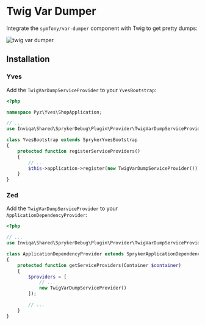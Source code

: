 Twig Var Dumper
===============

Integrate the `symfony/var-dumper` component with Twig to get pretty dumps:

![twig var dumper](https://symfony.com/doc/current/_images/01-simple.png)

Installation
------------

### Yves

Add the `TwigVarDumpServiceProvider` to your `YvesBootstrap`:

```php
<?php

namespace Pyz\Yves\ShopApplication;

// ...
use Inviqa\Shared\SprykerDebug\Plugin\Provider\TwigVarDumpServiceProvider;

class YvesBootstrap extends SprykerYvesBootstrap
{
    protected function registerServiceProviders()
    {
        // ...
        $this->application->register(new TwigVarDumpServiceProvider());
    }
}
```

### Zed

Add the `TwigVarDumpServiceProvider` to your `ApplicationDependencyProvider`:

```php
<?php

// ...
use Inviqa\Shared\SprykerDebug\Plugin\Provider\TwigVarDumpServiceProvider;

class ApplicationDependencyProvider extends SprykerApplicationDependencyProvider
{
    protected function getServiceProviders(Container $container)
    {
        $providers = [
            // ...
            new TwigVarDumpServiceProvider()
        ]);

        // ...
    }
}
```

